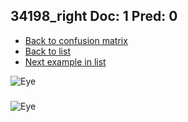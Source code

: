 ## 34198_right Doc: 1 Pred: 0
- [Back to confusion matrix](https://github.com/juliandewit/kaggle_retinopathy/blob/master/matrix.md)
- [Back to list](https://github.com/juliandewit/kaggle_retinopathy/blob/master/lists/10/list.md)
- [Next example in list](https://github.com/juliandewit/kaggle_retinopathy/blob/master/lists/10/34/34203_right.md)

![Eye](https://retinopaty.blob.core.windows.net/size1024/34198_right_1.jpeg)

### 

![Eye]()
